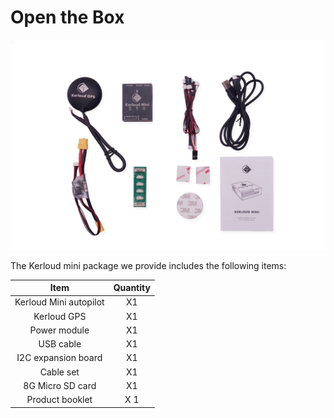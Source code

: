 # Open the Box
<p align="center">
<img src ="../images/kerloud_pkgview.jpg"/>
</p>

The Kerloud mini package we provide includes the following items:

| Item | Quantity |
| :--: | :--: |
| Kerloud Mini autopilot | X1 |
| Kerloud GPS | X1 |
| Power module | X1 |
| USB cable | X1|
| I2C expansion board | X1 |
| Cable set | X1 |
| 8G Micro SD card |X1|
| Product booklet |X 1|


